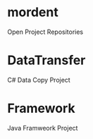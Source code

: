 mordent
===================

Open Project Repositories

DataTransfer
===================
C# Data Copy Project

Framework
===================
Java Framweork Project
